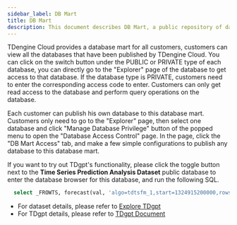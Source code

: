 ```yaml
---
sidebar_label: DB Mart
title: DB Mart
description: This document describes DB Mart, a public repository of databases in TDengine Cloud.
---
```


TDengine Cloud provides a database mart for all customers, customers can view all the databases that have been published by TDengine Cloud. You can click on the switch button under the PUBLIC or PRIVATE type of each database, you can directly go to the "Explorer" page of the database to get access to that database. If the database type is PRIVATE, customers need to enter the corresponding access code to enter. Customers can only get read access to the database and perform query operations on the database.

Each customer can publish his own database to this database mart. Customers only need to go to the "Explorer" page, then select one database and click "Manage Database Privilege" button of the popped menu to open the "Database Access Control" page. In the page, click the "DB Mart Access" tab, and make a few simple configurations to publish any database to this database mart.

If you want to try out TDgpt's functionality, please click the toggle button next to the **Time Series Prediction Analysis Dataset** public database to enter the database browser for this database, and run the following SQL.

```SQL
  select _FROWTS, forecast(val, 'algo=tdtsfm_1,start=1324915200000,rows=300') from forecast.electricity_demand_sub;
```

- For dataset details, please refer to [Explore TDgpt](https://docs.tdengine.com/cloud/TDgpt/)
- For TDgpt details, please refer to [TDgpt Document](https://docs.tdengine.com/advanced/tdgpt/)
